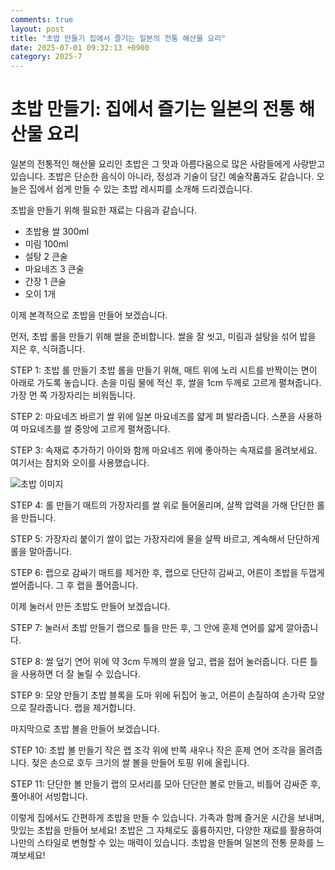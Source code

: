 ```yaml
---
comments: true
layout: post
title: "초밥 만들기 집에서 즐기는 일본의 전통 해산물 요리"
date: 2025-07-01 09:32:13 +0900
category: 2025-7
---
```


# 초밥 만들기: 집에서 즐기는 일본의 전통 해산물 요리

일본의 전통적인 해산물 요리인 초밥은 그 맛과 아름다움으로 많은 사람들에게 사랑받고 있습니다. 초밥은 단순한 음식이 아니라, 정성과 기술이 담긴 예술작품과도 같습니다. 오늘은 집에서 쉽게 만들 수 있는 초밥 레시피를 소개해 드리겠습니다. 

초밥을 만들기 위해 필요한 재료는 다음과 같습니다. 

- 초밥용 쌀 300ml
- 미림 100ml
- 설탕 2 큰술
- 마요네즈 3 큰술
- 간장 1 큰술
- 오이 1개

이제 본격적으로 초밥을 만들어 보겠습니다. 

먼저, 초밥 롤을 만들기 위해 쌀을 준비합니다. 쌀을 잘 씻고, 미림과 설탕을 섞어 밥을 지은 후, 식혀줍니다. 

STEP 1: 초밥 롤 만들기
초밥 롤을 만들기 위해, 매트 위에 노리 시트를 반짝이는 면이 아래로 가도록 놓습니다. 손을 미림 물에 적신 후, 쌀을 1cm 두께로 고르게 펼쳐줍니다. 가장 먼 쪽 가장자리는 비워둡니다.

STEP 2: 마요네즈 바르기
쌀 위에 일본 마요네즈를 얇게 펴 발라줍니다. 스푼을 사용하여 마요네즈를 쌀 중앙에 고르게 펼쳐줍니다.

STEP 3: 속재료 추가하기
아이와 함께 마요네즈 위에 좋아하는 속재료를 올려보세요. 여기서는 참치와 오이를 사용했습니다.

![초밥 이미지](https://www.themealdb.com/images/media/meals/g046bb1663960946.jpg)

STEP 4: 롤 만들기
매트의 가장자리를 쌀 위로 들어올리며, 살짝 압력을 가해 단단한 롤을 만듭니다.

STEP 5: 가장자리 붙이기
쌀이 없는 가장자리에 물을 살짝 바르고, 계속해서 단단하게 롤을 말아줍니다.

STEP 6: 랩으로 감싸기
매트를 제거한 후, 랩으로 단단히 감싸고, 어른이 초밥을 두껍게 썰어줍니다. 그 후 랩을 풀어줍니다.

이제 눌러서 만든 초밥도 만들어 보겠습니다.

STEP 7: 눌러서 초밥 만들기
랩으로 틀을 만든 후, 그 안에 훈제 연어를 얇게 깔아줍니다.

STEP 8: 쌀 덮기
연어 위에 약 3cm 두께의 쌀을 덮고, 랩을 접어 눌러줍니다. 다른 틀을 사용하면 더 잘 눌릴 수 있습니다.

STEP 9: 모양 만들기
초밥 블록을 도마 위에 뒤집어 놓고, 어른이 손질하여 손가락 모양으로 잘라줍니다. 랩을 제거합니다.

마지막으로 초밥 볼을 만들어 보겠습니다.

STEP 10: 초밥 볼 만들기
작은 랩 조각 위에 반쪽 새우나 작은 훈제 연어 조각을 올려줍니다. 젖은 손으로 호두 크기의 쌀 볼을 만들어 토핑 위에 올립니다.

STEP 11: 단단한 볼 만들기
랩의 모서리를 모아 단단한 볼로 만들고, 비틀어 감싸준 후, 풀어내어 서빙합니다.

이렇게 집에서도 간편하게 초밥을 만들 수 있습니다. 가족과 함께 즐거운 시간을 보내며, 맛있는 초밥을 만들어 보세요! 초밥은 그 자체로도 훌륭하지만, 다양한 재료를 활용하여 나만의 스타일로 변형할 수 있는 매력이 있습니다. 초밥을 만들며 일본의 전통 문화를 느껴보세요!